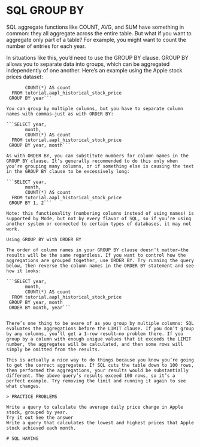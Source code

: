 # SQL GROUP BY

SQL aggregate functions like COUNT, AVG, and SUM have something in common: they all aggregate across the entire table. But what if you want to aggregate only part of a table? For example, you might want to count the number of entries for each year.

In situations like this, you’d need to use the GROUP BY clause. GROUP BY allows you to separate data into groups, which can be aggregated independently of one another. Here’s an example using the Apple stock prices dataset:

```SELECT year,
       COUNT(*) AS count
  FROM tutorial.aapl_historical_stock_price
 GROUP BY year```

You can group by multiple columns, but you have to separate column names with commas—just as with ORDER BY:

```SELECT year,
       month,
       COUNT(*) AS count
  FROM tutorial.aapl_historical_stock_price
 GROUP BY year, month```

As with ORDER BY, you can substitute numbers for column names in the GROUP BY clause. It’s generally recommended to do this only when you’re grouping many columns, or if something else is causing the text in the GROUP BY clause to be excessively long:

```SELECT year,
       month,
       COUNT(*) AS count
  FROM tutorial.aapl_historical_stock_price
 GROUP BY 1, 2```

Note: this functionality (numbering columns instead of using names) is supported by Mode, but not by every flavor of SQL, so if you’re using another system or connected to certain types of databases, it may not work.

Using GROUP BY with ORDER BY

The order of column names in your GROUP BY clause doesn’t matter—the results will be the same regardless. If you want to control how the aggregations are grouped together, use ORDER BY. Try running the query below, then reverse the column names in the ORDER BY statement and see how it looks:

```SELECT year,
       month,
       COUNT(*) AS count
  FROM tutorial.aapl_historical_stock_price
 GROUP BY year, month
 ORDER BY month, year```


There’s one thing to be aware of as you group by multiple columns: SQL evaluates the aggregations before the LIMIT clause. If you don’t group by any columns, you’ll get a 1-row result—no problem there. If you group by a column with enough unique values that it exceeds the LIMIT number, the aggregates will be calculated, and then some rows will simply be omitted from the results.

This is actually a nice way to do things because you know you’re going to get the correct aggregates. If SQL cuts the table down to 100 rows, then performed the aggregations, your results would be substantially different. The above query’s results exceed 100 rows, so it’s a perfect example. Try removing the limit and running it again to see what changes.

> PRACTICE PROBLEMS

Write a query to calculate the average daily price change in Apple stock, grouped by year.
Try it out See the answer
Write a query that calculates the lowest and highest prices that Apple stock achieved each month.

# SQL HAVING


